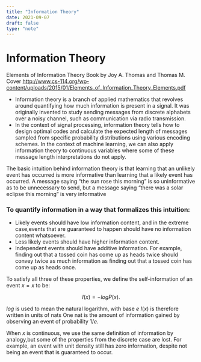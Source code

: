 ```yaml
---
title: "Information Theory"
date: 2021-09-07
draft: false
type: "note"
---
```


# Information Theory

Elements of Information Theory
Book by Joy A. Thomas and Thomas M. Cover
http://www.cs-114.org/wp-content/uploads/2015/01/Elements_of_Information_Theory_Elements.pdf

- Information theory is a branch of applied mathematics that revolves around quantifying how much information is present in a signal. It was originally invented to study sending messages from discrete alphabets over a noisy channel, such as communication via radio transmission.
- In the context of signal processing, information theory tells how to design optimal codes and calculate the expected length of messages sampled from specific probability distributions using various encoding schemes. In the context of machine learning, we can also apply information theory to continuous variables where some of these message length interpretations do not apply.

The basic intuition behind information theory is that learning that an unlikely event has occurred is more informative than learning that a likely event has occurred. A message saying “the sun rose this morning” is so uninformative as to be unnecessary to send, but a message saying “there was a solar eclipse this morning” is very informative

### To quantify information in a way that formalizes this intuition:

- Likely events should have low information content, and in the extreme case,events that are guaranteed to happen should have no information content whatsoever.
- Less likely events should have higher information content.
- Independent events should have additive information. For example, finding out that a tossed coin has come up as heads twice should convey twice as much information as finding out that a tossed coin has come up as heads once.

To satisfy all three of these properties, we define the self-information of an event $x = x$ to be:

$$I(x) = −log P (x).$$

$log$ is used to mean the natural logarithm, with base $e$
$I(x)$ is therefore written in units of nats
One nat is the amount of information gained by observing an event of probability $1/e$.

When $x$ is continuous, we use the same definition of information by analogy,but some of the properties from the discrete case are lost. For example, an event with unit density still has zero information, despite not being an event that is guaranteed to occur.
